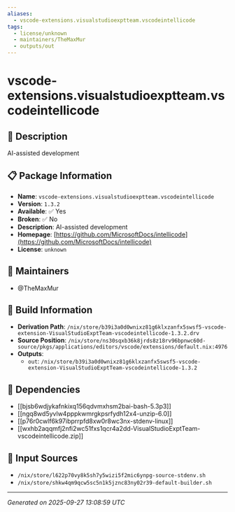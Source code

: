 ```yaml
---
aliases:
  - vscode-extensions.visualstudioexptteam.vscodeintellicode
tags:
  - license/unknown
  - maintainers/TheMaxMur
  - outputs/out
---
```


# vscode-extensions.visualstudioexptteam.vscodeintellicode

## 📝 Description

AI-assisted development

## 📋 Package Information

- **Name**: `vscode-extensions.visualstudioexptteam.vscodeintellicode`
- **Version**: `1.3.2`
- **Available**: ✅ Yes
- **Broken**: ✅ No
- **Description**: AI-assisted development
- **Homepage**: [https://github.com/MicrosoftDocs/intellicode](https://github.com/MicrosoftDocs/intellicode)
- **License**: `unknown`
## 👥 Maintainers

- @TheMaxMur


## 🔧 Build Information

- **Derivation Path**: `/nix/store/b39i3a0d0wnixz81g6klxzanfx5swsf5-vscode-extension-VisualStudioExptTeam-vscodeintellicode-1.3.2.drv`
- **Source Position**: `/nix/store/ns30sqxb36k8jrds8z18rv96bpnwc60d-source/pkgs/applications/editors/vscode/extensions/default.nix:4976`
- **Outputs**:
  - `out`:  `/nix/store/b39i3a0d0wnixz81g6klxzanfx5swsf5-vscode-extension-VisualStudioExptTeam-vscodeintellicode-1.3.2`

## 🔗 Dependencies

- [[bjsb6wdjykafnkixq156qdvmxhsm2bai-bash-5.3p3]]
- [[ngq8wd5yvlw4pppkwmrgkpsrfydh12x4-unzip-6.0]]
- [[p76r0cwlf6k97ibprrpfd8xw0r8wc3nx-stdenv-linux]]
- [[wxhb2aqqmfj2nfi2wc51fxs1qcr4a2dd-VisualStudioExptTeam-vscodeintellicode.zip]]

## 📁 Input Sources

- `/nix/store/l622p70vy8k5sh7y5wizi5f2mic6ynpg-source-stdenv.sh`
- `/nix/store/shkw4qm9qcw5sc5n1k5jznc83ny02r39-default-builder.sh`

---
*Generated on 2025-09-27 13:08:59 UTC*
